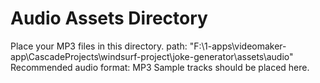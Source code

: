 # Audio Assets Directory

Place your MP3 files in this directory.
path:
"F:\1-apps\videomaker-app\CascadeProjects\windsurf-project\joke-generator\assets\audio"
Recommended audio format: MP3
Sample tracks should be placed here.

